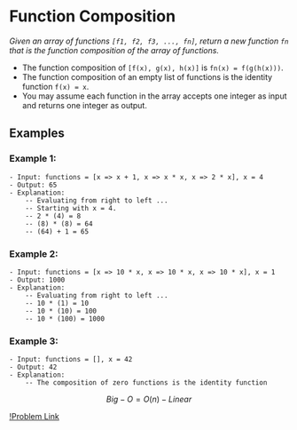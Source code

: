 # Function Composition

_Given an array of functions `[f1, f2, f3, ..., fn]`, return a new function `fn` that is the function composition of the array of functions._

- The function composition of `[f(x), g(x), h(x)]` is `fn(x) = f(g(h(x)))`.
- The function composition of an empty list of functions is the identity function `f(x) = x`.
- You may assume each function in the array accepts one integer as input and returns one integer as output.

## Examples

### Example 1:

    - Input: functions = [x => x + 1, x => x * x, x => 2 * x], x = 4
    - Output: 65
    - Explanation:
        -- Evaluating from right to left ...
        -- Starting with x = 4.
        -- 2 * (4) = 8
        -- (8) * (8) = 64
        -- (64) + 1 = 65

### Example 2:

    - Input: functions = [x => 10 * x, x => 10 * x, x => 10 * x], x = 1
    - Output: 1000
    - Explanation:
        -- Evaluating from right to left ...
        -- 10 * (1) = 10
        -- 10 * (10) = 100
        -- 10 * (100) = 1000

### Example 3:

    - Input: functions = [], x = 42
    - Output: 42
    - Explanation:
        -- The composition of zero functions is the identity function

$$Big-O = O(n) - Linear$$

[!Problem Link](https://leetcode.com/problems/function-composition/description/?envType=study-plan-v2&envId=30-days-of-javascript)
